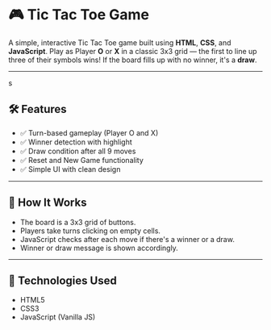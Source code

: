 # 🎮 Tic Tac Toe Game

A simple, interactive Tic Tac Toe game built using **HTML**, **CSS**, and **JavaScript**. Play as Player **O** or **X** in a classic 3x3 grid — the first to line up three of their symbols wins! If the board fills up with no winner, it's a **draw**.

---
s
## 🛠 Features

- ✅ Turn-based gameplay (Player O and X)
- ✅ Winner detection with highlight
- ✅ Draw condition after all 9 moves
- ✅ Reset and New Game functionality
- ✅ Simple UI with clean design

---

## 🧠 How It Works

- The board is a 3x3 grid of buttons.
- Players take turns clicking on empty cells.
- JavaScript checks after each move if there's a winner or a draw.
- Winner or draw message is shown accordingly.

---

## 🧩 Technologies Used

- HTML5
- CSS3
- JavaScript (Vanilla JS)
